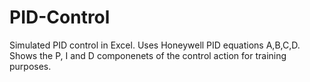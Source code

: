# PID-Control
Simulated PID control in Excel.
Uses Honeywell PID equations A,B,C,D.
Shows the P, I and D componenets of the control action for training purposes.
